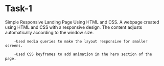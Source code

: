 # Task-1
Simple Responsive Landing Page Using HTML and CSS.
A webpage created using HTML and CSS with a responsive design.
The content adjusts automatically according to the window size.

        -Used media queries to make the layout responsive for smaller screens.

        -Used CSS keyframes to add animation in the hero section of the page.
